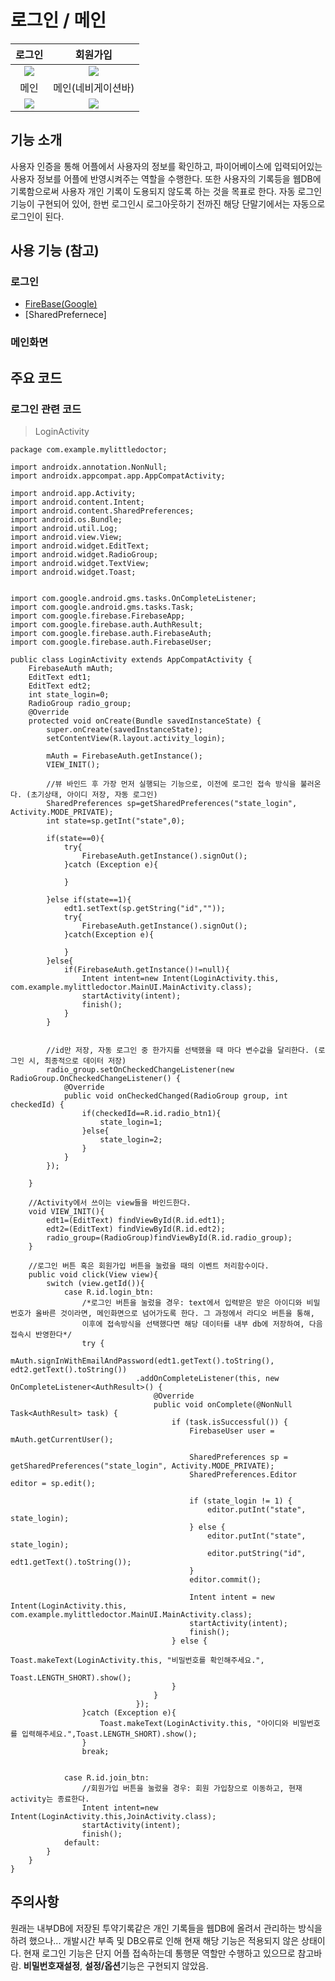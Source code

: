 # 로그인 / 메인

로그인       |  회원가입    
:-------------------------:|:-------------------------:
![](https://user-images.githubusercontent.com/58100710/144952974-d2fb44c4-5eda-4a4d-a96e-d1ee2e3ac51f.png)  |  ![](https://user-images.githubusercontent.com/58100710/144952979-a181cb79-97d5-4ab1-9e82-25ded53d7057.png)
메인       |  메인(네비게이션바)    |
![](https://user-images.githubusercontent.com/58100710/144952786-12775f8c-56da-4fd2-bbe2-ac0fb609bd9d.png)  | ![](https://user-images.githubusercontent.com/58100710/145129010-f2dc4c2c-1d79-4d4a-ab2e-e314062a0cf5.png)



## 기능 소개
사용자 인증을 통해 어플에서 사용자의 정보를 확인하고, 파이어베이스에 입력되어있는 사용자 정보를 어플에 반영시켜주는 역할을 수행한다. 또한 사용자의 기록등을 웹DB에 기록함으로써 사용자 개인 기록이 도용되지 않도록 하는 것을 목표로 한다. 자동 로그인 기능이 구현되어 있어, 한번 로그인시 로그아웃하기 전까진 해당 단말기에서는 자동으로 로그인이 된다.

## 사용 기능 (참고)
### 로그인
- [FireBase(Google)](https://firebase.google.com/?hl=ko)
- [SharedPrefernece]

### 메인화면

## 주요 코드
### 로그인 관련 코드
>LoginActivity
```
package com.example.mylittledoctor;

import androidx.annotation.NonNull;
import androidx.appcompat.app.AppCompatActivity;

import android.app.Activity;
import android.content.Intent;
import android.content.SharedPreferences;
import android.os.Bundle;
import android.util.Log;
import android.view.View;
import android.widget.EditText;
import android.widget.RadioGroup;
import android.widget.TextView;
import android.widget.Toast;


import com.google.android.gms.tasks.OnCompleteListener;
import com.google.android.gms.tasks.Task;
import com.google.firebase.FirebaseApp;
import com.google.firebase.auth.AuthResult;
import com.google.firebase.auth.FirebaseAuth;
import com.google.firebase.auth.FirebaseUser;

public class LoginActivity extends AppCompatActivity {
    FirebaseAuth mAuth;
    EditText edt1;
    EditText edt2;
    int state_login=0;
    RadioGroup radio_group;
    @Override
    protected void onCreate(Bundle savedInstanceState) {
        super.onCreate(savedInstanceState);
        setContentView(R.layout.activity_login);

        mAuth = FirebaseAuth.getInstance();
        VIEW_INIT();
        
        //뷰 바인드 후 가장 먼저 실행되는 기능으로, 이전에 로그인 접속 방식을 불러온다. (초기상태, 아이디 저장, 자동 로그인)  
        SharedPreferences sp=getSharedPreferences("state_login", Activity.MODE_PRIVATE);
        int state=sp.getInt("state",0);

        if(state==0){
            try{
                FirebaseAuth.getInstance().signOut();
            }catch (Exception e){

            }

        }else if(state==1){
            edt1.setText(sp.getString("id",""));
            try{
                FirebaseAuth.getInstance().signOut();
            }catch(Exception e){

            }
        }else{
            if(FirebaseAuth.getInstance()!=null){
                Intent intent=new Intent(LoginActivity.this, com.example.mylittledoctor.MainUI.MainActivity.class);
                startActivity(intent);
                finish();
            }
        }


        //id만 저장, 자동 로그인 중 한가지를 선택했을 때 마다 변수값을 달리한다. (로그인 시, 최종적으로 데이터 저장)
        radio_group.setOnCheckedChangeListener(new RadioGroup.OnCheckedChangeListener() {
            @Override
            public void onCheckedChanged(RadioGroup group, int checkedId) {
                if(checkedId==R.id.radio_btn1){
                    state_login=1;
                }else{
                    state_login=2;
                }
            }
        });

    }
    
    //Activity에서 쓰이는 view들을 바인드한다.
    void VIEW_INIT(){
        edt1=(EditText) findViewById(R.id.edt1);
        edt2=(EditText) findViewById(R.id.edt2);
        radio_group=(RadioGroup)findViewById(R.id.radio_group);
    }
    
    //로그인 버튼 혹은 회원가입 버튼을 눌렀을 때의 이벤트 처리함수이다.
    public void click(View view){
        switch (view.getId()){
            case R.id.login_btn:
                /*로그인 버튼을 눌렀을 경우: text에서 입력받은 받은 아이디와 비밀번호가 올바른 것이라면, 메인화면으로 넘어가도록 한다. 그 과정에서 라디오 버튼을 통해, 
                이후에 접속방식을 선택했다면 해당 데이터를 내부 db에 저장하여, 다음 접속시 반영한다*/
                try {
                    mAuth.signInWithEmailAndPassword(edt1.getText().toString(), edt2.getText().toString())
                            .addOnCompleteListener(this, new OnCompleteListener<AuthResult>() {
                                @Override
                                public void onComplete(@NonNull Task<AuthResult> task) {
                                    if (task.isSuccessful()) {
                                        FirebaseUser user = mAuth.getCurrentUser();

                                        SharedPreferences sp = getSharedPreferences("state_login", Activity.MODE_PRIVATE);
                                        SharedPreferences.Editor editor = sp.edit();

                                        if (state_login != 1) {
                                            editor.putInt("state", state_login);
                                        } else {
                                            editor.putInt("state", state_login);
                                            editor.putString("id", edt1.getText().toString());
                                        }
                                        editor.commit();

                                        Intent intent = new Intent(LoginActivity.this, com.example.mylittledoctor.MainUI.MainActivity.class);
                                        startActivity(intent);
                                        finish();
                                    } else {
                                        Toast.makeText(LoginActivity.this, "비밀번호를 확인해주세요.",
                                                Toast.LENGTH_SHORT).show();
                                    }
                                }
                            });
                }catch (Exception e){
                    Toast.makeText(LoginActivity.this, "아이디와 비밀번호를 입력해주세요.",Toast.LENGTH_SHORT).show();
                }
                break;

                
            case R.id.join_btn:
                //회원가입 버튼을 눌렀을 경우: 회원 가입창으로 이동하고, 현재 activity는 종료한다.
                Intent intent=new Intent(LoginActivity.this,JoinActivity.class);
                startActivity(intent);
                finish();
            default:
        }
    }
}
```

## 주의사항
원래는 내부DB에 저장된 투약기록같은 개인 기록들을 웹DB에 올려서 관리하는 방식을 하려 했으나... 개발시간 부족 및 DB오류로 인해 현재 해당 기능은 적용되지 않은 상태이다.
현재 로그인 기능은 단지 어플 접속하는데 통행문 역할만 수행하고 있으므로 참고바람.
**비밀번호재설정**, **설정/옵션**기능은 구현되지 않았음.
